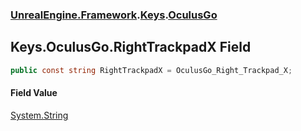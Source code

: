 ### [UnrealEngine.Framework](UnrealEngine_Framework.md 'UnrealEngine.Framework').[Keys](Keys.md 'UnrealEngine.Framework.Keys').[OculusGo](Keys_OculusGo.md 'UnrealEngine.Framework.Keys.OculusGo')
## Keys.OculusGo.RightTrackpadX Field
```csharp
public const string RightTrackpadX = OculusGo_Right_Trackpad_X;
```
#### Field Value
[System.String](https://docs.microsoft.com/en-us/dotnet/api/System.String 'System.String')
